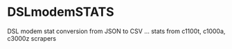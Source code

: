# DSLmodemSTATS
DSL modem stat conversion from JSON to CSV ... stats from c1100t, c1000a, c3000z scrapers
